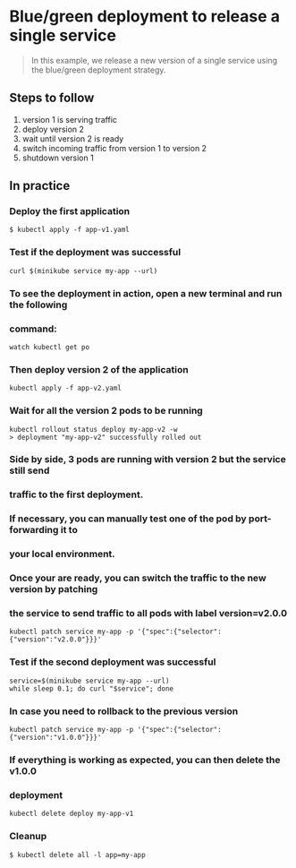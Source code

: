 Blue/green deployment to release a single service
=================================================

> In this example, we release a new version of a single service using the
blue/green deployment strategy.

## Steps to follow

1. version 1 is serving traffic
1. deploy version 2
1. wait until version 2 is ready
1. switch incoming traffic from version 1 to version 2
1. shutdown version 1

## In practice

### Deploy the first application

```cosnsole
$ kubectl apply -f app-v1.yaml
```

### Test if the deployment was successful
```console
curl $(minikube service my-app --url)
```

### To see the deployment in action, open a new terminal and run the following
### command:

```console
watch kubectl get po
```

### Then deploy version 2 of the application

```console
kubectl apply -f app-v2.yaml
```

### Wait for all the version 2 pods to be running

```console
kubectl rollout status deploy my-app-v2 -w
> deployment "my-app-v2" successfully rolled out
```

### Side by side, 3 pods are running with version 2 but the service still send
### traffic to the first deployment.

### If necessary, you can manually test one of the pod by port-forwarding it to
### your local environment.

### Once your are ready, you can switch the traffic to the new version by patching
### the service to send traffic to all pods with label version=v2.0.0

```console
kubectl patch service my-app -p '{"spec":{"selector":{"version":"v2.0.0"}}}'
```

### Test if the second deployment was successful

```console
service=$(minikube service my-app --url)
while sleep 0.1; do curl "$service"; done
```

### In case you need to rollback to the previous version

```console
kubectl patch service my-app -p '{"spec":{"selector":{"version":"v1.0.0"}}}'
```

### If everything is working as expected, you can then delete the v1.0.0
### deployment

```console
kubectl delete deploy my-app-v1
```

### Cleanup

```console
$ kubectl delete all -l app=my-app
```
